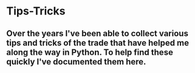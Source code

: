 # Tips-Tricks

## Over the years I've been able to collect various tips and tricks of the trade that have helped me along the way in Python. To help find these quickly I've documented them here. 

### 
